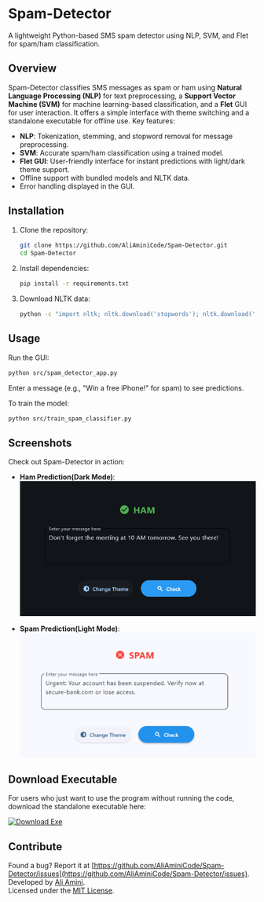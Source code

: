 # Spam-Detector

A lightweight Python-based SMS spam detector using NLP, SVM, and Flet for spam/ham classification.

## Overview
Spam-Detector classifies SMS messages as spam or ham using **Natural Language Processing (NLP)** for text preprocessing, a **Support Vector Machine (SVM)** for machine learning-based classification, and a **Flet** GUI for user interaction. It offers a simple interface with theme switching and a standalone executable for offline use. Key features:
- **NLP**: Tokenization, stemming, and stopword removal for message preprocessing.
- **SVM**: Accurate spam/ham classification using a trained model.
- **Flet GUI**: User-friendly interface for instant predictions with light/dark theme support.
- Offline support with bundled models and NLTK data.
- Error handling displayed in the GUI.

## Installation
1. Clone the repository:
   ```bash
   git clone https://github.com/AliAminiCode/Spam-Detector.git
   cd Spam-Detector
   ```
2. Install dependencies:
   ```bash
   pip install -r requirements.txt
   ```
3. Download NLTK data:
   ```bash
   python -c "import nltk; nltk.download('stopwords'); nltk.download('punkt_tab')"
   ```

## Usage
Run the GUI:
```bash
python src/spam_detector_app.py
```
Enter a message (e.g., "Win a free iPhone!" for spam) to see predictions.

To train the model:
```bash
python src/train_spam_classifier.py
```

## Screenshots
Check out Spam-Detector in action:

- **Ham Prediction(Dark Mode)**:  
  <img src="screenshots/ham_prediction.png" alt="Ham Prediction(Dark Mode)">

- **Spam Prediction(Light Mode)**:  
  <img src="screenshots/spam_prediction.png" alt="Spam Prediction(Light Mode)">

## Download Executable

For users who just want to use the program without running the code, download the standalone executable here:

[![Download Exe](https://img.shields.io/badge/Download-Exe-blue?style=for-the-badge&logo=windows)](https://github.com/AliAminiCode/Spam-Detector/releases/tag/exe-v1.0)

## Contribute
Found a bug? Report it at [https://github.com/AliAminiCode/Spam-Detector/issues](https://github.com/AliAminiCode/Spam-Detector/issues).  
Developed by [Ali Amini](mailto:aliamini9728@gmail.com).  
Licensed under the [MIT License](https://github.com/AliAminiCode/Spam-Detector/blob/main/LICENSE).